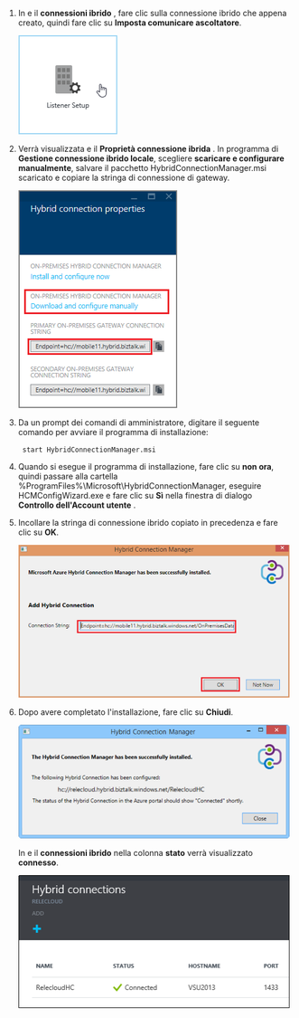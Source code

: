 
1. In e il **connessioni ibrido** , fare clic sulla connessione ibrido che appena creato, quindi fare clic su **Imposta comunicare ascoltatore**.
    
    ![Fare clic su Imposta comunicare ascoltatore](./media/app-service-hybrid-connections-manager-install/D04ClickListenerSetup.png)
    
4. Verrà visualizzata e il **Proprietà connessione ibrida** . In programma di **Gestione connessione ibrido locale**, scegliere **scaricare e configurare manualmente**, salvare il pacchetto HybridConnectionManager.msi scaricato e copiare la stringa di connessione di gateway.
    
    ![Fare clic qui per installare](./media/app-service-hybrid-connections-manager-install/D05ClickToInstallHCM.png)
    
5. Da un prompt dei comandi di amministratore, digitare il seguente comando per avviare il programma di installazione:

        start HybridConnectionManager.msi
 
7. Quando si esegue il programma di installazione, fare clic su **non ora**, quindi passare alla cartella %ProgramFiles%\Microsoft\HybridConnectionManager, eseguire HCMConfigWizard.exe e fare clic su **Sì** nella finestra di dialogo **Controllo dell'Account utente** .
        
7. Incollare la stringa di connessione ibrido copiato in precedenza e fare clic su **OK**. 
    
    ![L'installazione](./media/app-service-hybrid-connections-manager-install/D08aHCMInstallManual.png)
    
8. Dopo avere completato l'installazione, fare clic su **Chiudi**.
    
    ![Fare clic su Chiudi](./media/app-service-hybrid-connections-manager-install/D09HCMInstallComplete.png)
    
    In e il **connessioni ibrido** nella colonna **stato** verrà visualizzato **connesso**. 
    
    ![Allo stato di connessione](./media/app-service-hybrid-connections-manager-install/D10HCStatusConnected.png)